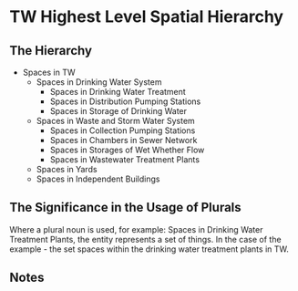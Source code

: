 # TW Highest Level Spatial Hierarchy

## The Hierarchy
- Spaces in TW
    - Spaces in Drinking Water System
        - Spaces in Drinking Water Treatment
        - Spaces in Distribution Pumping Stations
        - Spaces in Storage of Drinking Water
    - Spaces in Waste and Storm Water System
        - Spaces in Collection Pumping Stations
        - Spaces in Chambers in Sewer Network
        - Spaces in Storages of Wet Whether Flow
        - Spaces in Wastewater Treatment Plants
    - Spaces in Yards
    - Spaces in Independent Buildings

## The Significance in the Usage of Plurals
Where a plural noun is used, for example: Spaces in Drinking Water Treatment Plants, the entity represents a set of things. In the case of the example - the set spaces within the drinking water treatment plants in TW.

## Notes
